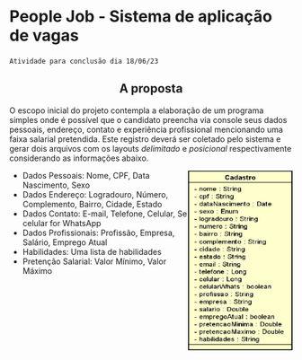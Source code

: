 # People Job - Sistema de aplicação de vagas  

`Atividade para conclusão dia 18/06/23`  

<div align="center">

## A proposta  

</div>

O escopo inicial do projeto contempla a elaboração de um programa simples onde é possível que o candidato preencha via console seus dados pessoais, endereço, contato e experiência profissional mencionando uma faixa salarial pretendida. Este registro deverá ser coletado pelo sistema e gerar dois arquivos com os layouts *delimitado* e *posicional* respectivamente considerando as informações abaixo.  

<img align="right" src="./docs/uml.png" height="320"/>

- Dados Pessoais: Nome, CPF, Data Nascimento, Sexo
- Dados Endereço: Logradouro, Número, Complemento, Bairro, Cidade, Estado
- Dados Contato: E-mail, Telefone, Celular, Se celular for WhatsApp
- Dados Profissionais: Profissão, Empresa, Salário, Emprego Atual
- Habilidades: Uma lista de habilidades
- Pretenção Salarial: Valor Mínimo, Valor Máximo
